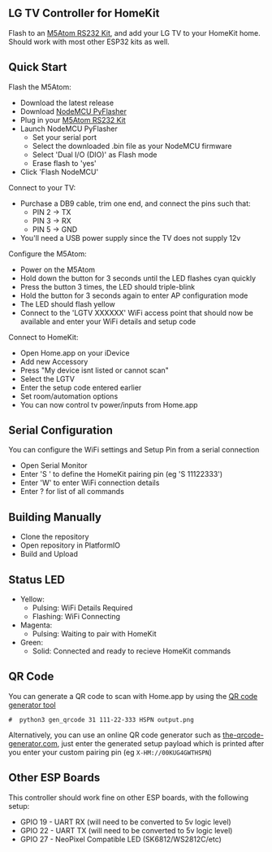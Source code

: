LG TV Controller for HomeKit
----------
Flash to an [M5Atom RS232 Kit](https://shop.m5stack.com/collections/atom-series/products/atom-rs232-kit), and add your LG TV to your HomeKit home. Should work with most other ESP32 kits as well.

Quick Start
-----------

Flash the M5Atom:

* Download the latest release
* Download [NodeMCU PyFlasher](https://github.com/marcelstoer/nodemcu-pyflasher)
* Plug in your [M5Atom RS232 Kit](https://shop.m5stack.com/collections/atom-series/products/atom-rs232-kit)
* Launch NodeMCU PyFlasher
  * Set your serial port
  * Select the downloaded .bin file as your NodeMCU firmware
  * Select 'Dual I/O (DIO)' as Flash mode
  * Erase flash to 'yes'
* Click 'Flash NodeMCU'

Connect to your TV:
* Purchase a DB9 cable, trim one end, and connect the pins such that:
  * PIN 2 -> TX
  * PIN 3 -> RX
  * PIN 5 -> GND
* You'll need a USB power supply since the TV does not supply 12v

Configure the M5Atom:
* Power on the M5Atom
* Hold down the button for 3 seconds until the LED flashes cyan quickly
* Press the button 3 times, the LED should triple-blink
* Hold the button for 3 seconds again to enter AP configuration mode
* The LED should flash yellow
* Connect to the 'LGTV XXXXXX' WiFi access point that should now be available and enter your WiFi details and setup code

Connect to HomeKit:
* Open Home.app on your iDevice
* Add new Accessory
* Press "My device isnt listed or cannot scan"
* Select the LGTV
* Enter the setup code entered earlier
* Set room/automation options
* You can now control tv power/inputs from Home.app

Serial Configuration
--------------------
You can configure the WiFi settings and Setup Pin from a serial connection
* Open Serial Monitor
* Enter 'S <HOMEKIT PIN>' to define the HomeKit pairing pin (eg 'S 11122333')
* Enter 'W' to enter WiFi connection details
* Enter ? for list of all commands

Building Manually
-----------------

* Clone the repository
* Open repository in PlatformIO
* Build and Upload

Status LED
----------
- Yellow: 
  - Pulsing: WiFi Details Required
  - Flashing: WiFi Connecting
- Magenta:
  - Pulsing: Waiting to pair with HomeKit
- Green: 
  - Solid: Connected and ready to recieve HomeKit commands

QR Code
-------

You can generate a QR code to scan with Home.app by using the [QR code generator tool](https://github.com/maximkulkin/esp-homekit/tree/master/tools)

```#  python3 gen_qrcode 31 111-22-333 HSPN output.png```

Alternatively, you can use an online QR code generator such as [the-qrcode-generator.com](https://www.the-qrcode-generator.com/), just enter the generated setup payload which is printed after you enter your custom pairing pin (eg `X-HM://00KUG4GWTHSPN`)

Other ESP Boards
----------------

This controller should work fine on other ESP boards, with the following setup:
- GPIO 19 - UART RX (will need to be converted to 5v logic level)
- GPIO 22 - UART TX (will need to be converted to 5v logic level)
- GPIO 27 - NeoPixel Compatible LED (SK6812/WS2812C/etc)



